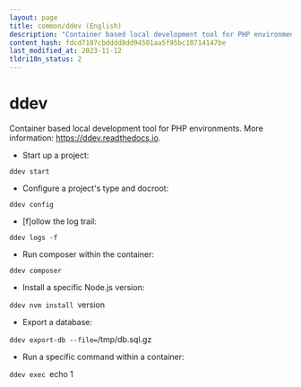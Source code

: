 ```yaml
---
layout: page
title: common/ddev (English)
description: "Container based local development tool for PHP environments."
content_hash: fdcd7107cbdddd8dd94501aa5f95bc10714147be
last_modified_at: 2023-11-12
tldri18n_status: 2
---
```

# ddev

Container based local development tool for PHP environments.
More information: <https://ddev.readthedocs.io>.

- Start up a project:

`ddev start`

- Configure a project's type and docroot:

`ddev config`

- [f]ollow the log trail:

`ddev logs -f`

- Run composer within the container:

`ddev composer`

- Install a specific Node.js version:

`ddev nvm install `<span class="tldr-var badge badge-pill bg-dark-lm bg-white-dm text-white-lm text-dark-dm font-weight-bold">version</span>

- Export a database:

`ddev export-db --file=`<span class="tldr-var badge badge-pill bg-dark-lm bg-white-dm text-white-lm text-dark-dm font-weight-bold">/tmp/db.sql.gz</span>

- Run a specific command within a container:

`ddev exec `<span class="tldr-var badge badge-pill bg-dark-lm bg-white-dm text-white-lm text-dark-dm font-weight-bold">echo 1</span>

